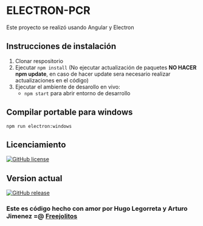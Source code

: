 # ELECTRON-PCR

Este proyecto se realizó usando Angular y Electron

## Instrucciones de instalación

1. Clonar respositorio
2. Ejecutar `npm install` (No ejecutar actualización de paquetes **NO HACER npm update**, en caso de hacer update sera necesario realizar actualizaciones en el código)
3. Ejecutar el ambiente de desarollo en vivo:
    *  `npm start` para abrir entorno de desarrollo


## Compilar portable para windows

`npm run electron:windows`

## Licenciamiento 

[![GitHub license](https://img.shields.io/badge/License-MIT-green)](https://github.com/Naereen/StrapDown.js/blob/master/LICENSE)

## Version actual

[![GitHub release](https://img.shields.io/github/v/release/freejolitos/OIM-MAP-2019)](https://github.com/freejolitos/OIM-MAP-2019/releases/)


### Este es código hecho con amor por Hugo Legorreta y Arturo Jimenez =@ [Freejolitos](https://freejolitos.com)

